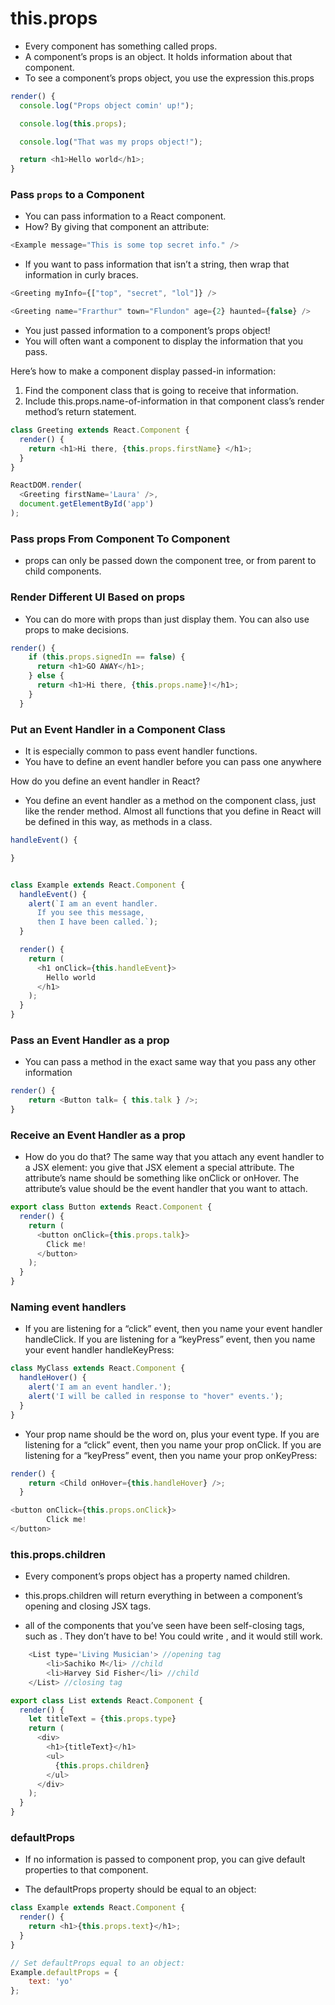 # this.props

- Every component has something called props.
- A component’s props is an object. It holds information about that component.
- To see a component’s props object, you use the expression this.props

```javascript
render() {
  console.log("Props object comin' up!");

  console.log(this.props);

  console.log("That was my props object!");

  return <h1>Hello world</h1>;
}
```

### Pass `props` to a Component

- You can pass information to a React component.
- How? By giving that component an attribute:

```javascript
<Example message="This is some top secret info." />
```

- If you want to pass information that isn’t a string, then wrap that information in curly braces.

```javascript
<Greeting myInfo={["top", "secret", "lol"]} />

<Greeting name="Frarthur" town="Flundon" age={2} haunted={false} />
```

- You just passed information to a component’s props object!
- You will often want a component to display the information that you pass.

Here’s how to make a component display passed-in information:

1. Find the component class that is going to receive that information.
2. Include this.props.name-of-information in that component class’s render method’s return statement.

```javascript
class Greeting extends React.Component {
  render() {
    return <h1>Hi there, {this.props.firstName} </h1>;
  }
}

ReactDOM.render(
  <Greeting firstName='Laura' />, 
  document.getElementById('app')
);
```

### Pass props From Component To Component

- props can only be passed down the component tree, or from parent to child components.

### Render Different UI Based on props
- You can do more with props than just display them. You can also use props to make decisions.

```javascript
render() {
  	if (this.props.signedIn == false) {
  	  return <h1>GO AWAY</h1>;
  	} else {
  	  return <h1>Hi there, {this.props.name}!</h1>;
  	}
  }
```

### Put an Event Handler in a Component Class
- It is especially common to pass event handler functions.
- You have to define an event handler before you can pass one anywhere

How do you define an event handler in React?
- You define an event handler as a method on the component class, just like the render method. Almost all functions that you define in React will be defined in this way, as methods in a class.
```javascript
handleEvent() {

}
```

```javascript

class Example extends React.Component {
  handleEvent() {
    alert(`I am an event handler.
      If you see this message,
      then I have been called.`);
  }

  render() {
    return (
      <h1 onClick={this.handleEvent}>
        Hello world
      </h1>
    );
  }
}

```

### Pass an Event Handler as a prop

- You can pass a method in the exact same way that you pass any other information

```javascript
render() {
    return <Button talk= { this.talk } />;
}
```

### Receive an Event Handler as a prop

- How do you do that? The same way that you attach any event handler to a JSX element: you give that JSX element a special attribute. The attribute’s name should be something like onClick or onHover. The attribute’s value should be the event handler that you want to attach.

```javascript
export class Button extends React.Component {
  render() {
    return (
      <button onClick={this.props.talk}>
        Click me!
      </button>
    );
  }
}
```

### Naming event handlers

- If you are listening for a “click” event, then you name your event handler handleClick. If you are listening for a “keyPress” event, then you name your event handler handleKeyPress:

```javascript
class MyClass extends React.Component {
  handleHover() {
    alert('I am an event handler.');
    alert('I will be called in response to "hover" events.');
  }
}
```

- Your prop name should be the word on, plus your event type. If you are listening for a “click” event, then you name your prop onClick. If you are listening for a “keyPress” event, then you name your prop onKeyPress:

```javascript
render() {
    return <Child onHover={this.handleHover} />;
  }
```

```javascript
<button onClick={this.props.onClick}>
        Click me!
</button>
```


### this.props.children

- Every component’s props object has a property named children.

- this.props.children will return everything in between a component’s opening and closing JSX tags.

- all of the components that you’ve seen have been self-closing tags, such as <MyComponentClass />. They don’t have to be! You could write <MyComponentClass></MyComponentClass>, and it would still work.

```javascript
    <List type='Living Musician'> //opening tag
        <li>Sachiko M</li> //child
        <li>Harvey Sid Fisher</li> //child
    </List> //closing tag
```

```javascript
export class List extends React.Component {
  render() {
    let titleText = {this.props.type}
    return (
      <div>
        <h1>{titleText}</h1>
        <ul>
          {this.props.children}
        </ul>
      </div>
    );
  }
}
```

### defaultProps

- If no information is passed to component prop, you can give default properties to that component.

- The defaultProps property should be equal to an object:

```javascript
class Example extends React.Component {
  render() {
    return <h1>{this.props.text}</h1>;
  }
}

// Set defaultProps equal to an object:
Example.defaultProps = {
    text: 'yo'
};
```

